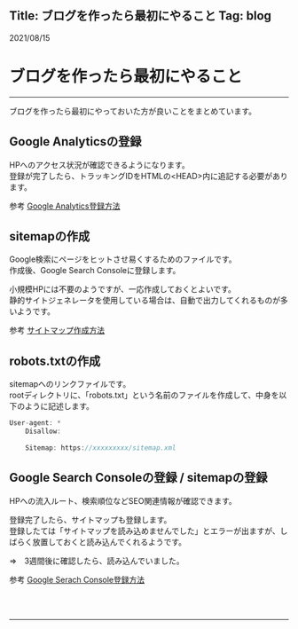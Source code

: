Title: ブログを作ったら最初にやること
Tag: blog
---

2021/08/15
# ブログを作ったら最初にやること

---

ブログを作ったら最初にやっておいた方が良いことをまとめています。

## Google Analyticsの登録

HPへのアクセス状況が確認できるようになります。  
登録が完了したら、トラッキングIDをHTMLの\<HEAD>内に追記する必要があります。

参考<span class="link"></span> [Google Analytics登録方法](https://blog.siteanatomy.com/register-google-analytics/)

## sitemapの作成
Google検索にページをヒットさせ易くするためのファイルです。  
作成後、Google Search Consoleに登録します。

小規模HPには不要のようですが、一応作成しておくとよいです。  
静的サイトジェネレータを使用している場合は、自動で出力してくれるものが多いようです。

参考<span class="link"></span> [サイトマップ作成方法](https://ferret-plus.com/curriculums/3580)

## robots.txtの作成
sitemapへのリンクファイルです。  
rootディレクトリに、「robots.txt」という名前のファイルを作成して、中身を以下のように記述します。

```C#
User-agent: *
    Disallow:
    
    Sitemap: https://xxxxxxxxx/sitemap.xml
```

## Google Search Consoleの登録 / sitemapの登録
HPへの流入ルート、検索順位などSEO関連情報が確認できます。  

登録完了したら、サイトマップも登録します。  
登録したては「サイトマップを読み込めませんでした」とエラーが出ますが、しばらく放置しておくと読み込んでくれるようです。

⇒　3週間後に確認したら、読み込んでいました。

参考<span class="link"></span> [Google Serach Console登録方法](http://faster-than-the-sol.blogspot.com/2020/10/github-listing.html)

<br>
<br>

---